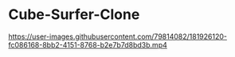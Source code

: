 # Cube-Surfer-Clone
 
https://user-images.githubusercontent.com/79814082/181926120-fc086168-8bb2-4151-8768-b2e7b7d8bd3b.mp4
